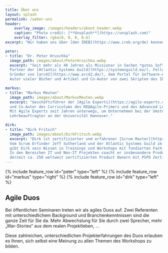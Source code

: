 ```yaml
---
title: Über uns
layout: splash
permalink: /ueber-uns
header:
    overlay_image: /images/headers/about_header.webp
    caption: "Photo credit: [**Unsplash**](https://unsplash.com)"
    overlay_filter: rgba(0, 0, 0, 0.6)
excerpt: "Wir haben uns über [den IREB](https://www.ireb.org/de) kennen und schätzen gelernt und arbeiten seither gemeinsam an unserer Herzensangelegenheit **„Agiles Requirements Engineering“**."

peter:
- title: "Dr. Peter Hruschka"
  image_path: images/about/PeterHruschka.webp
  excerpt: "Seit mehr als 40 Jahren als Missionar in Sachen *gutes Software- und System-Engineering* unterwegs. 
  Partner der [Atlantic Systems Guild](https://systemsguild.eu/), Fellow von [Agile Experts](https://agile-experts.ch/), 
  Gründer von [arc42](https://www.arc42.de/), dem Portal für Software-Architekten und Gründungsmitglied des [IREB](https://www.ireb.org/de). 
  Autor vieler Bücher und Artikel und Co-Autor von zwei Skripten des IREB zum Thema Requirements Modeling und RE@Agile."

markus:
- title: "Markus Meuten"
  image_path: images/about/MarkusMeuten.webp
  excerpt: "Geschäftsführer der [Agile Experts](https://agile-experts.ch/), Product Owner für das IREB Projekt „RE@Agile“
  und Co-Autor des Curriculums des RE@Agile-Primers und des Advanced Levels „RE@Agile“. 
  Mit Agile Experts seit Jahren unterwegs, um Unternehmen bei der Umstellung auf agile Methoden zu unterstützen. 
  Lehrbeauftragter an der Universität Hannover."

dirk:
- title: "Dirk Fritsch"
  image_path: images/about/DirkFritsch.webp
  excerpt: "Dirk ist zertifizierter und erfahrener [Scrum Master](https://www.scrum.org/), Product Owner sowie Requirements/Demand Spezialist.
  Vom Scrum Erfinder Jeff Sutherland und der Atlantic Systems Guild im Bereich Requirements Engineering ausgebildet, 
  gibt Dirk sein Wissen in Trainings und Workshops mit fundierten Fach- und Praxiskenntnissen weiter. 
  In den Bereichen IT und Non-IT Projekten coacht er insbesondere Product Owner direkt in ihrer Praxis als einer von 
  derzeit ca. 250 weltweit zertifizierten Product Ownern mit PSPO Zertifizierung"
---
```


{% include feature_row id="peter" type="left" %}
{% include feature_row id="markus" type="right" %}
{% include feature_row id="dirk" type="left" %}

<div class="framework" markdown="1"> 

## Agile Duos
Bei öffentlichen Seminaren treten wir als agiles Duos auf. Zwei Referenten mit unterschiedlichem Background und Branchenkenntnissen sind die ganze Zeit für Sie da. Mehr Abwechslung für Sie durch zwei Sprecher, mehr „War-Stories“ aus dem realen Projektleben, …

Diese zahlreichen, unterschiedlichen Projekterfahrungen des Duos erlauben es Ihnen, sich selbst eine Meinung zu allen Themen des Workshops zu bilden.

</div>